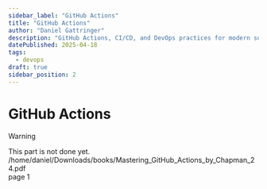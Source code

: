 ```yaml
---
sidebar_label: "GitHub Actions"
title: "GitHub Actions"
author: "Daniel Gattringer"
description: "GitHub Actions, CI/CD, and DevOps practices for modern software development."
datePublished: 2025-04-18
tags:
  - devops
draft: true
sidebar_position: 2
---
```


# GitHub Actions

> [!WARNING]
> This part is not done yet.
> /home/daniel/Downloads/books/Mastering_GitHub_Actions_by_Chapman_24.pdf  
> page 1

